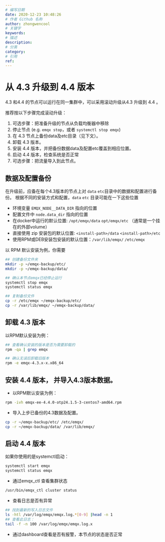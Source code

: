 ```yaml
---
# 编写日期
date: 2020-12-23 10:48:26
# 作者 Github 名称
author: zhongwencool
# 关键字
keywords:
# 描述
description:
# 分类
category:
# 引用
ref:
---
```


# 从 4.3 升级到 4.4 版本

4.3 和4.4 的节点可以运行在同一集群中，可以采用滚动升级从4.3 升级到 4.4 。

推荐按以下步骤完成滚动升级：

1. 可选步骤：把准备升级的节点从负载均衡器中移除
1. 停止节点 (e.g. `emqx stop`，或者 `systemctl stop emqx`)
1. 在 4.3 节点上备份data及etc目录（见下文）。
1. 卸载 4.3 版本。
1. 安装 4.4 版本，并把备份数据data及配置etc覆盖到相应位置。
1. 启动 4.4 版本，检查系统是否正常
1. 可选步骤：把流量导入到此节点。

## 数据及配置备份

在升级前，应备在每个4.3版本的节点上对 `data` `etc`目录中的数据和配置进行备份。
根据不同的安装方式和配置，`data` `etc` 目录可能在一下这些位置

* 环境变量 `EMQX_NODE__DATA_DIR` 指向的位置
* 配置文件中 `node.data_dir` 指向的位置
* 在docker中运行的默认位置: `/opt/emqx/data` `opt/emqx/etc` （通常是一个挂在的外部volume）
* 直接使用 zip 安装包的默认位置: `<install-path>/data` `<install-path>/etc`
* 使用RPM或DEB安装包安装的默认位置：`/var/lib/emqx/` `/etc/emqx`

以 RPM 默认安装为例，你需要

```bash
## 创建备份文件夹
mkdir -p ~/emqx-backup/etc/
mkdir -p ~/emqx-backup/data/

## 确认本节点emqx已经停止运行
systemctl stop emqx
systemctl status emqx

## 复制备份文件
cp -r /etc/emqx ~/emqx-backup/etc/
cp -r /var/lib/emqx/ ~/emqx-backup/data/
```

## 卸载 4.3 版本

以RPM默认安装为例：

```bash
## 查看确认安装的版本是否为需要卸载的
rpm -qa | grep emqx

## 确认无误后卸载旧版本
rpm -e emqx-4.3.x-x.x86_64
```

## 安装 4.4 版本， 并导入4.3版本数据。

- 以RPM默认安装为例：

```bash
rpm -ivh emqx-ee-4.4.0-otp24.1.5-3-centos7-amd64.rpm
```

- 导入上步已备份的4.3数据及配置。

```bash
cp -r ~/emqx-backup/etc/ /etc/emqx/
cp -r ~/emqx-backup/data/ /var/lib/emqx/
```

## 启动 4.4 版本

如果你使用的是systemctl启动：

```bash
systemctl start emqx
systemctl status emqx
```

- 通过emqx_ctl 查看集群状态

```bash
/usr/bin/emqx_ctl cluster status

```

- 查看日志是否有异常

```bash
## 找到最新的写入日志文件
ls -htl /var/log/emqx/emqx.log.*[0-9] |head -n 1
## 查看此日志：
tail -f -n 100 /var/log/emqx/emqx.log.x
```

- 通过dashboard查看是否有报警，本节点的状态是否正常
